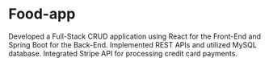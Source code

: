 # Food-app
Developed a Full-Stack CRUD application using React for the Front-End and Spring Boot for the Back-End. Implemented REST APIs and utilized MySQL database. Integrated Stripe API for processing credit card payments.
